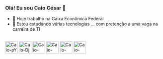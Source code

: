 ### Olá! Eu sou Caio César 👋


- 🔭 Hoje trabalho na Caixa Econômica Federal
- 🌱 Estou estudando várias tecnologias ... com pretenção a uma vaga na carreira de TI

<div style="display inline_block" ><br>
    <img align="center" alt="Caio-pY" heigth="30" width="40" src="https://cdn.jsdelivr.net/gh/devicons/devicon/icons/python/python-original.svg" >
    <img align="center" alt="Caio-Dj" heigth="30" width="40" src="https://cdn.jsdelivr.net/gh/devicons/devicon/icons/django/django-plain.svg" />
    <img align="center" alt="Caio-Flask" heigth="30" width="40" src="https://cdn.jsdelivr.net/gh/devicons/devicon/icons/flask/flask-original.svg" />
    <img align="center" alt="Caio-html" heigth="30" width="40" src="https://cdn.jsdelivr.net/gh/devicons/devicon/icons/html5/html5-original-wordmark.svg" />
    <img align="center" alt="Caio-css" heigth="30" width="40" src="https://cdn.jsdelivr.net/gh/devicons/devicon/icons/css3/css3-original-wordmark.svg" />
    <img align="center" alt="Caio-css" heigth="30" width="40" src="https://cdn.jsdelivr.net/gh/devicons/devicon/icons/mysql/mysql-original-wordmark.svg" />





</div>
